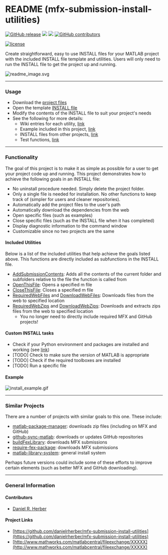 # README (mfx-submission-install-utilities)

[![GitHub release](https://img.shields.io/github/release/danielrherber/mfx-submission-install-utilities.svg)](https://github.com/danielrherber/mfx-submission-install-utilities/releases/latest)
[![](https://img.shields.io/badge/language-matlab-EF963C.svg)](https://www.mathworks.com/products/matlab.html)
[![](https://img.shields.io/github/issues-raw/danielrherber/mfx-submission-install-utilities.svg)](https://github.com/danielrherber/mfx-submission-install-utilities/issues)
[![GitHub contributors](https://img.shields.io/github/contributors/danielrherber/mfx-submission-install-utilities.svg)](https://github.com/danielrherber/mfx-submission-install-utilities/graphs/contributors)

[![license](https://img.shields.io/github/license/danielrherber/mfx-submission-install-utilities.svg)](https://github.com/danielrherber/mfx-submission-install-utilities/blob/master/License)

Create straightforward, easy to use INSTALL files for your MATLAB project with the included INSTALL file template and utilities. Users will only need to run the INSTALL file to get the project up and running.

![readme_image.svg](http://www.danielherber.com/img/projects/mfx-submission-install-utilities/readme_image.svg)

---
### Usage
- Download the [project files](https://github.com/danielrherber/mfx-submission-install-utilities/archive/master.zip)
- Open the template [INSTALL file](src/INSTALL_Submission.m)
- Modify the contents of the INSTALL file to suit your project's needs
- See the following for more details:
	- Wiki entries for each utility, [link](https://github.com/danielrherber/mfx-submission-install-utilities/wiki)
	- Example included in this project, [link](examples/example1/INSTALL_Example1.m)
	- INSTALL files from other projects, [link](examples/examples.md)
	- Test functions, [link](tests)

---
### Functionality
The goal of this project is to make it as simple as possible for a user to get your project code up and running. This project demonstrates how to achieve the following goals in an INSTALL file:
- No uninstall procedure needed. Simply delete the project folder.
- Only a single file is needed for installation. No other functions to keep track of (simpler for users and cleaner repositories).
- Automatically add the project files to the user's path
- Automatically download the dependencies from the web
- Open specific files (such as examples)
- Close specific files (such as the INSTALL file when it has completed)
- Display diagnostic information to the command window 
- Customizable since no two projects are the same

#### Included Utilities

Below is a list of the included utilities that help achieve the goals listed above. This functions are directly included as subfunctions in the INSTALL file.
- [AddSubmissionContents](src/funcs/AddSubmissionContents.m): Adds all the contents of the current folder and subfolders relative to the file the function is called from
- [OpenThisFile](src/funcs/OpenThisFile.m): Opens a specified m file
- [CloseThisFile](src/funcs/CloseThisFile.m): Closes a specified m file
- [RequiredWebFiles](src/funcs/RequiredWebFiles.m) and [DownloadWebFiles](src/funcs/DownloadWebFiles.m): Downloads files from the web to specified location
- [RequiredWebZips](src/funcs/RequiredWebZips.m) and [DownloadWebZips](src/funcs/DownloadWebZips.m): Downloads and extracts zips files from the web to specified location
	- You no longer need to directly include required MFX and GitHub projects!

#### Custom INSTALL tasks

- Check if your Python environment and packages are installed and working (see [link](https://github.com/danielrherber/pm-architectures-project/blob/master/INSTALL_PM_Architectures_Project.m))
- [TODO] Check to make sure the version of MATLAB is appropriate
- [TODO] Check if the required toolboxes are installed
- [TODO] Run a specific file

#### Example 
![install_example.gif](http://www.danielherber.com/img/projects/mfx-submission-install-utilities/install_example.gif)

---
### Similar Projects

There are a number of projects with similar goals to this one. These include:
- [matlab-package-manager](https://github.com/mobeets/mpm): downloads zip files (including on MFX and GitHub)
- [github-sync-matlab](https://github.com/drbenvincent/github-sync-matlab): downloads or updates GitHub repositories
- [buildFexLibrary](https://github.com/sky-s/buildFexLibrary): downloads MFX submissions
- [require-fex-package](https://www.mathworks.com/matlabcentral/fileexchange/31069): downloads MFX submissions
- [matlab-library-system](https://github.com/tiborsimon/matlab-library-system): general install system

Perhaps future versions could include some of these efforts to improve certain elements (such as better MFX and GitHub downloading).

---
### General Information

#### Contributors
- [Daniel R. Herber](https://github.com/danielrherber)

#### Project Links
- [https://github.com/danielrherber/mfx-submission-install-utilities](https://github.com/danielrherber/mfx-submission-install-utilities)
- [http://www.mathworks.com/matlabcentral/fileexchange/XXXXX](http://www.mathworks.com/matlabcentral/fileexchange/XXXXX)